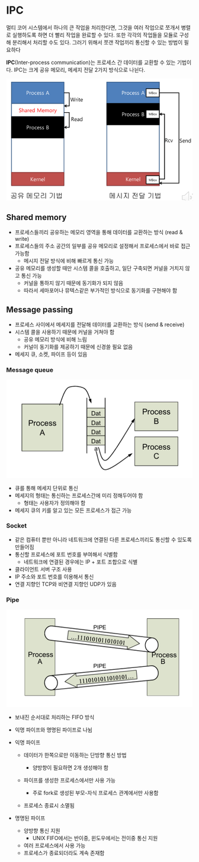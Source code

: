 # IPC

멀티 코어 시스템에서 하나의 큰 작업을 처리한다면, 그것을 여러 작업으로 쪼개서 병렬로 실행하도록 하면 더 빨리 작업을 완료할 수 있다. 또한 각각의 작업들을 모듈로 구성해 분리해서 처리할 수도 있다. 그러기 위해서 쪼갠 작업끼리 통신할 수 있는 방법이 필요하다

**IPC**(Inter-process communication)는 프로세스 간 데이터를 교환할 수 있는 기법이다. IPC는 크게 공유 메모리, 메세지 전달 2가지 방식으로 나뉜다.

![image-20250904024606140](images/image-20250904024606140.png)

## Shared memory

- 프로세스들끼리 공유하는 메모리 영역을 통해 데이터를 교환하는 방식 (read & write)
- 프로세스들의 주소 공간의 일부를 공유 메모리로 설정해서 프로세스에서 바로 접근 가능함
  - 메시지 전달 방식에 비해 빠르게 통신 가능
- 공유 메모리를 생성할 때만 시스템 콜을 호출하고, 일단 구축되면 커널을 거치지 않고 통신 가능
  - 커널을 통하지 않기 때문에 동기화가 되지 않음
  - 따라서 세마포어나 뮤텍스같은 부가적인 방식으로 동기화를 구현해야 함

## Message passing

- 프로세스 사이에서 메세지를 전달해 데이터를 교환하는 방식 (send & receive)
- 시스템 콜을 사용하기 때문에 커널을 거쳐야 함
  - 공유 메모리 방식에 비해 느림
  - 커널이 동기화를 제공하기 때문에 신경쓸 필요 없음
- 메세지 큐, 소켓, 파이프 등이 있음

### Message queue

![image-20250904033906191](images/image-20250904033906191.png)

- 큐를 통해 메세지 단위로 통신
- 메세지의 형태는 통신하는 프로세스간에 미리 정해두어야 함
  - 형태는 사용자가 정의해야 함
- 메세지 큐의 키를 알고 있는 모든 프로세스가 접근 가능

### Socket

- 같은 컴퓨터 뿐만 아니라 네트워크에 연결된 다른 프로세스끼리도 통신할 수 있도록 만들어짐
- 통신할 프로세스에 포트 번호를 부여해서 식별함
  - 네트워크에 연결된 경우에는 IP + 포트 조합으로 식별
- 클라이언트 서버 구조 사용
- IP 주소와 포트 번호를 이용해서 통신
- 연결 지향인 TCP와 비연결 지향인 UDP가 있음

### Pipe

![image-20250904033834830](images/image-20250904033834830.png)

- 보내진 순서대로 처리하는 FIFO 방식
- 익명 파이프와 명명된 파이프로 나뉨
- 익명 파이프
  - 데이터가 한쪽으로만 이동하는 단방향 통신 방법
    - 양방향이 필요하면 2개 생성해야 함

  - 파이프를 생성한 프로세스에서만 사용 가능
    - 주로 fork로 생성된 부모-자식 프로세스 관계에서만 사용함

  - 프로세스 종료시 소멸됨

- 명명된 파이프
  - 양방향 통신 지원
    - UNIX FIFO에서는 반이중, 윈도우에서는 전이중 통신 지원
  - 여러 프로세스에서 사용 가능
  - 프로세스가 종료되더라도 계속 존재함




